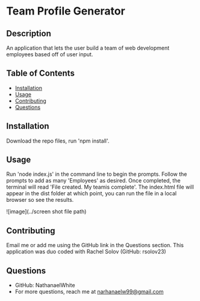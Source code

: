 # Team Profile Generator

  ## Description

  An application that lets the user build a team of web development employees based off of user input.

  ## Table of Contents

  * [Installation](#installation)
  * [Usage](#installation)
  * [Contributing](#contributing)
  * [Questions](#questions)
 
  ## Installation

  Download the repo files, run 'npm install'.

  ## Usage

  Run 'node index.js' in the command line to begin the prompts. Follow the prompts to add as many 'Employees' as desired. Once completed, the terminal will read 'File created. My teamis complete'. The index.html file will appear in the dist folder at which point, you can run the file in a local browser so see the results.
  
  ![image](../screen shot file path)


  ## Contributing
  Email me or add me using the GitHub link in the Questions section. This application was duo coded with Rachel Solov (GitHub: rsolov23)

  ## Questions 
  * GitHub: NathanaelWhite
  * For more questions, reach me at narhanaelw99@gmail.com
